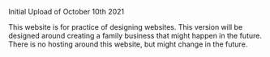 Initial Upload of October 10th 2021

This website is for practice of designing websites. This version will be designed around creating a family business that might happen in the future. There is no hosting around this website, but might change in the future. 
